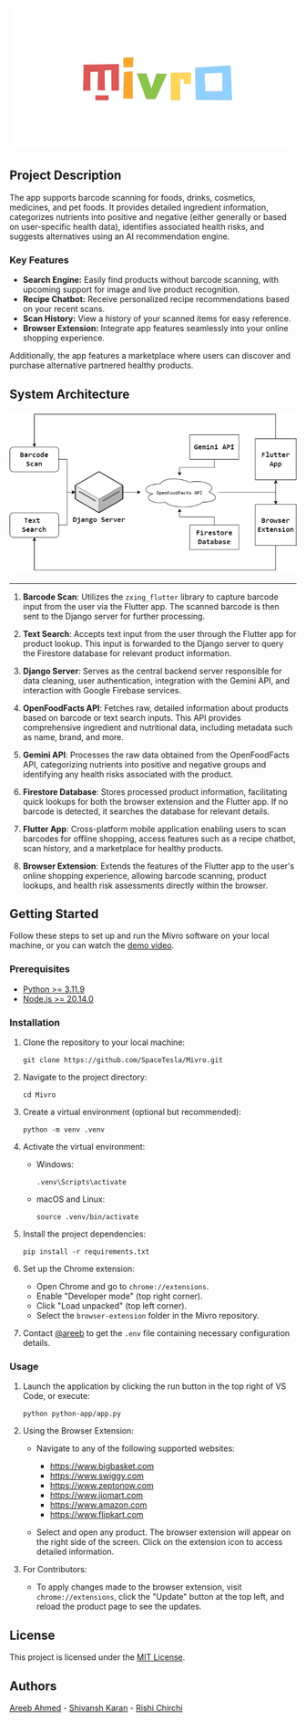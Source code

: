 <p align="center">
  <img src="browser-extension/assets/oth-icons/logo.png" alt="Project Logo">
</p>

## Project Description

The app supports barcode scanning for foods, drinks, cosmetics, medicines, and pet foods. It provides detailed ingredient information, categorizes nutrients into positive and negative (either generally or based on user-specific health data), identifies associated health risks, and suggests alternatives using an AI recommendation engine.

### Key Features

- **Search Engine:** Easily find products without barcode scanning, with upcoming support for image and live product recognition.
- **Recipe Chatbot:** Receive personalized recipe recommendations based on your recent scans.
- **Scan History:** View a history of your scanned items for easy reference.
- **Browser Extension:** Integrate app features seamlessly into your online shopping experience.

Additionally, the app features a marketplace where users can discover and purchase alternative partnered healthy products.

## System Architecture

<p align="center">
  <img src="browser-extension/assets/oth-icons/architecture.png" alt="System Architecture">
</p>

---

1. **Barcode Scan**: Utilizes the `zxing_flutter` library to capture barcode input from the user via the Flutter app. The scanned barcode is then sent to the Django server for further processing.

2. **Text Search**: Accepts text input from the user through the Flutter app for product lookup. This input is forwarded to the Django server to query the Firestore database for relevant product information.

3. **Django Server**: Serves as the central backend server responsible for data cleaning, user authentication, integration with the Gemini API, and interaction with Google Firebase services.

4. **OpenFoodFacts API**: Fetches raw, detailed information about products based on barcode or text search inputs. This API provides comprehensive ingredient and nutritional data, including metadata such as name, brand, and more.

5. **Gemini API**: Processes the raw data obtained from the OpenFoodFacts API, categorizing nutrients into positive and negative groups and identifying any health risks associated with the product.

6. **Firestore Database**: Stores processed product information, facilitating quick lookups for both the browser extension and the Flutter app. If no barcode is detected, it searches the database for relevant details.

7. **Flutter App**: Cross-platform mobile application enabling users to scan barcodes for offline shopping, access features such as a recipe chatbot, scan history, and a marketplace for healthy products.

8. **Browser Extension**: Extends the features of the Flutter app to the user's online shopping experience, allowing barcode scanning, product lookups, and health risk assessments directly within the browser.

## Getting Started

Follow these steps to set up and run the Mivro software on your local machine, or you can watch the [demo video](https://youtube.com/watch?v=sWd4kOQU9as).

### Prerequisites

- [Python >= 3.11.9](https://www.python.org/ftp/python/3.11.9/python-3.11.9-amd64.exe)
- [Node.js >= 20.14.0](https://nodejs.org/dist/v20.14.0/node-v20.14.0-x64.msi)

### Installation

1. Clone the repository to your local machine:
    ```shell
    git clone https://github.com/SpaceTesla/Mivro.git
    ```

2. Navigate to the project directory:
    ```shell
    cd Mivro
    ```

3. Create a virtual environment (optional but recommended):
    ```shell
    python -m venv .venv
    ```

4. Activate the virtual environment:
    - Windows:
        ```shell
        .venv\Scripts\activate
        ```
    - macOS and Linux:
        ```shell
        source .venv/bin/activate
        ```

5. Install the project dependencies:
    ```shell
    pip install -r requirements.txt
    ```

6. Set up the Chrome extension:
    - Open Chrome and go to `chrome://extensions`.
    - Enable "Developer mode" (top right corner).
    - Click "Load unpacked" (top left corner).
    - Select the `browser-extension` folder in the Mivro repository.

7. Contact [@areeb](https://instagram.com/areebahmeddd) to get the `.env` file containing necessary configuration details.

### Usage

1. Launch the application by clicking the run button in the top right of VS Code, or execute:
    ```shell
    python python-app/app.py
    ```

2. Using the Browser Extension:
    - Navigate to any of the following supported websites:
      - https://www.bigbasket.com
      - https://www.swiggy.com
      - https://www.zeptonow.com
      - https://www.jiomart.com
      - https://www.amazon.com
      - https://www.flipkart.com

    - Select and open any product. The browser extension will appear on the right side of the screen. Click on the extension icon to access detailed information.

3. For Contributors:
    - To apply changes made to the browser extension, visit `chrome://extensions`, click the "Update" button at the top left, and reload the product page to see the updates.

## License

This project is licensed under the [MIT License](https://github.com/SpaceTesla/Mivro/blob/main/LICENSE).

## Authors

[Areeb Ahmed](https://github.com/areebahmeddd) - [Shivansh Karan](https://github.com/SpaceTesla) - [Rishi Chirchi](https://github.com/rishichirchi)
